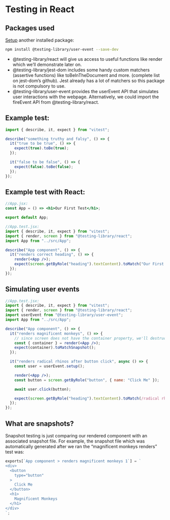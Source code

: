 # Testing in React
## Packages used
[Setup](https://www.robinwieruch.de/vitest-react-testing-library/)
another installed package:
```bash
npm install @testing-library/user-event --save-dev
```


* @testing-library/react will give us access to useful functions like render which we’ll demonstrate later on.
* @testing-library/jest-dom includes some handy custom matchers (assertive functions) like toBeInTheDocument and more. (complete list on jest-dom’s github). Jest already has a lot of matchers so this package is not compulsory to use.
* @testing-library/user-event provides the userEvent API that simulates user interactions with the webpage. Alternatively, we could import the fireEvent API from @testing-library/react.


## Example test:
```jsx
import { describe, it, expect } from "vitest";

describe("something truthy and falsy", () => {
  it("true to be true", () => {
    expect(true).toBe(true);
  });

  it("false to be false", () => {
    expect(false).toBe(false);
  });
});
```

## Example test with React:
```jsx
//App.jsx:
const App = () => <h1>Our First Test</h1>;

export default App;

//App.test.jsx:
import { describe, it, expect } from "vitest";
import { render, screen } from "@testing-library/react";
import App from "../src/App";

describe("App component", () => {
  it("renders correct heading", () => {
    render(<App />);
    expect(screen.getByRole("heading").textContent).toMatch("Our First Test");
  });
});
```

## Simulating user events
```jsx
//App.test.jsx:
import { describe, it, expect } from "vitest";
import { render, screen } from "@testing-library/react";
import userEvent from "@testing-library/user-event";
import App from "../src/App";

describe("App component", () => {
  it("renders magnificent monkeys", () => {
    // since screen does not have the container property, we'll destructure render to obtain a container for this test
    const { container } = render(<App />);
    expect(container).toMatchSnapshot();
  });

  it("renders radical rhinos after button click", async () => {
    const user = userEvent.setup();

    render(<App />);
    const button = screen.getByRole("button", { name: "Click Me" });

    await user.click(button);

    expect(screen.getByRole("heading").textContent).toMatch(/radical rhinos/i);
  });
});
```

## What are snapshots?
Snapshot testing is just comparing our rendered component with an associated snapshot file. For example, the snapshot file which was automatically generated after we ran the “magnificent monkeys renders” test was:
```jsx
exports[`App component > renders magnificent monkeys 1`] = `
<div>
  <button
    type="button"
  >
    Click Me
  </button>
  <h1>
    Magnificent Monkeys
  </h1>
</div>
`;
```
